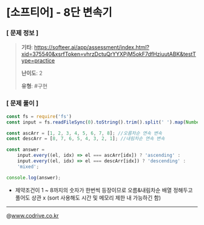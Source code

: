 # [소프티어] - 8단 변속기

### [ 문제 정보 ]
> **기타**: https://softeer.ai/app/assessment/index.html?xid=375540&xsrfToken=vhrzDctuQrYYXPjM5okF7dfHziuutABK&testType=practice
> 
> **난이도**: 2
>
> **유형**: #구현


### [ 문제 풀이 ]
```JavaScript
const fs = require('fs')
const input = fs.readFileSync(0).toString().trim().split(' ').map(Number);

const ascArr = [1, 2, 3, 4, 5, 6, 7, 8]; //오름차순 연속 변속
const descArr = [8, 7, 6, 5, 4, 3, 2, 1]; //내림차순 연속 변속

const answer = 
    input.every((el, idx) => el === ascArr[idx]) ? 'ascending' :
    input.every((el, idx) => el === descArr[idx]) ? 'descending' :
    'mixed';

console.log(answer);

```
* 제약조건이 1 ~ 8까지의 숫자가 한번씩 등장이므로 오름&내림차순 배열 정해두고 풀어도 상관 x (sort 사용해도 시간 및 메모리 제한 내 가능하긴 함)


---
@www.codrive.co.kr
